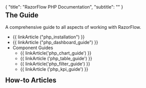 <meta>
{
	"title": "RazorFlow PHP Documentation",
	"subtitle": ""
}
</meta>
<div class="well">
  <div class='row'>
    <div class='col-xs-2' style="text-align:center">
      <span class="glyphicon glyphicon-book" style="font-size: 40px; margin-top:10px"></span>
    </div>
    <div class='col-xs-10'>
      <h2 style="margin-top:5px">The Guide</h2>
      <p>A comprehensive guide to all aspects of working with RazorFlow.</p>
      <p><ul>
        <li>{{ linkArticle ("php_installation") }}</li>
        <li>{{ linkArticle ("php_dashboard_guide") }}</li>
        <li>Component Guides
          <ul>
            <li>{{ linkArticle('php_chart_guide') }}</li>
            <li>{{ linkArticle ('php_table_guide') }}</li>
            <li>{{ linkArticle('php_filter_guide') }} </li>
            <li>{{ linkArticle ('php_kpi_guide') }}</li>
          </ul>
        </li>
      </ul></p>
    </div>
  </div>
</div>

<div class="well">
  <div class='row'>
    <div class='col-xs-2' style="text-align:center">
      <span class="glyphicon glyphicon-book" style="font-size: 40px; margin-top:10px"></span>
    </div>
    <div class='col-xs-10'>
      <h2 style="margin-top:5px">How-to Articles</h2>
      <p><ul>
      </ul></p>
    </div>
  </div>
</div>
